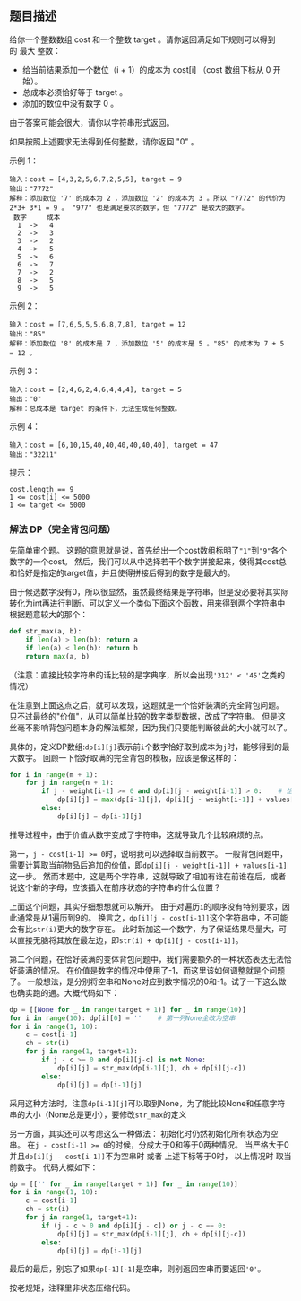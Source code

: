 ## 题目描述
给你一个整数数组 cost 和一个整数 target 。请你返回满足如下规则可以得到的 最大 整数：

- 给当前结果添加一个数位（i + 1）的成本为 cost[i] （cost 数组下标从 0 开始）。
- 总成本必须恰好等于 target 。
- 添加的数位中没有数字 0 。

由于答案可能会很大，请你以字符串形式返回。

如果按照上述要求无法得到任何整数，请你返回 "0" 。

示例 1：
```
输入：cost = [4,3,2,5,6,7,2,5,5], target = 9
输出："7772"
解释：添加数位 '7' 的成本为 2 ，添加数位 '2' 的成本为 3 。所以 "7772" 的代价为 2*3+ 3*1 = 9 。 "977" 也是满足要求的数字，但 "7772" 是较大的数字。
 数字     成本
  1  ->   4
  2  ->   3
  3  ->   2
  4  ->   5
  5  ->   6
  6  ->   7
  7  ->   2
  8  ->   5
  9  ->   5
```
示例 2：
```
输入：cost = [7,6,5,5,5,6,8,7,8], target = 12
输出："85"
解释：添加数位 '8' 的成本是 7 ，添加数位 '5' 的成本是 5 。"85" 的成本为 7 + 5 = 12 。
```
示例 3：
```
输入：cost = [2,4,6,2,4,6,4,4,4], target = 5
输出："0"
解释：总成本是 target 的条件下，无法生成任何整数。
```
示例 4：
```
输入：cost = [6,10,15,40,40,40,40,40,40], target = 47
输出："32211"
```

提示：
```
cost.length == 9
1 <= cost[i] <= 5000
1 <= target <= 5000
```

### 解法 DP（完全背包问题）
先简单审个题。
这题的意思就是说，首先给出一个cost数组标明了`"1"`到`"9"`各个数字的一个cost。
然后，我们可以从中选择若干个数字拼接起来，使得其cost总和恰好是指定的target值，并且使得拼接后得到的数字是最大的。

由于候选数字没有0，所以很显然，虽然最终结果是字符串，但是没必要将其实际转化为int再进行判断。可以定义一个类似下面这个函数，用来得到两个字符串中
根据题意较大的那个：
```python
def str_max(a, b):
    if len(a) > len(b): return a
    if len(a) < len(b): return b
    return max(a, b)
```
（注意：直接比较字符串的话比较的是字典序，所以会出现`'312' < '45'`之类的情况）

在注意到上面这点之后，就可以发现，这题就是一个恰好装满的完全背包问题。
只不过最终的"价值"，从可以简单比较的数字类型数据，改成了字符串。
但是这丝毫不影响背包问题本身的解法框架，因为我们只要能判断彼此的大小就可以了。

具体的，定义DP数组:`dp[i][j]`表示前`i`个数字恰好取到成本为`j`时，能够得到的最大数字。
回顾一下恰好取满的完全背包的模板，应该是像这样的：
```python
for i in range(m + 1):
    for j in range(n + 1):
        if j - weight[i-1] >= 0 and dp[i][j - weight[i-1]] > 0:    # 恰好取满，所以追加一个条件
            dp[i][j] = max(dp[i-1][j], dp[i][j - weight[i-1]] + values[i-1])    # 完全背包
        else:
            dp[i][j] = dp[i-1][j]
```
推导过程中，由于价值从数字变成了字符串，这就导致几个比较麻烦的点。

第一，`j - cost[i-1] >= 0`时，说明我可以选择取当前数字。
一般背包问题中，需要计算取当前物品后追加的价值，即`dp[i][j - weight[i-1]] + values[i-1]`这一步。
然而本题中，这是两个字符串，这就导致了相加有谁在前谁在后，或者说这个新的字母，应该插入在前序状态的字符串的什么位置？

上面这个问题，其实仔细想想就可以解开。
由于对遍历`i`的顺序没有特别要求，因此通常是从1遍历到9的。
换言之，`dp[i][j - cost[i-1]]`这个字符串中，不可能会有比`str(i)`更大的数字存在。
此时新加这一个数字，为了保证结果尽量大，可以直接无脑将其放在最左边，即`str(i) + dp[i][j - cost[i-1]]`。

第二个问题，在恰好装满的变体背包问题中，我们需要额外的一种状态表达无法恰好装满的情况。
在价值是数字的情况中使用了-1，而这里该如何调整就是个问题了。
一般想法，是分别将空串和None对应到数字情况的0和-1。试了一下这么做也确实跑的通。大概代码如下：
```python
dp = [[None for _ in range(target + 1)] for _ in range(10)]
for i in range(10): dp[i][0] = ''    # 第一列None全改为空串
for i in range(1, 10):
    c = cost[i-1]
    ch = str(i)
    for j in range(1, target+1):
        if j - c >= 0 and dp[i][j-c] is not None:
            dp[i][j] = str_max(dp[i-1][j], ch + dp[i][j-c])
        else:
            dp[i][j] = dp[i-1][j]
```
采用这种方法时，注意`dp[i-1][j]`可以取到None，为了能比较None和任意字符串的大小（None总是更小），要修改`str_max`的定义

另一方面，其实还可以考虑这么一种做法：
初始化时仍然初始化所有状态为空串。
在`j - cost[i-1] >= 0`的时候，分成大于0和等于0两种情况。
当严格大于0并且`dp[i][j - cost[i-1]]`不为空串时 或者 上述下标等于0时，
以上情况时 取当前数字。
代码大概如下：
```python
dp = [['' for _ in range(target + 1)] for _ in range(10)]
for i in range(1, 10):
    c = cost[i-1]
    ch = str(i)
    for j in range(1, target+1):
        if (j - c > 0 and dp[i][j - c]) or j - c == 0:
            dp[i][j] = str_max(dp[i-1][j], ch + dp[i][j-c])
        else:
            dp[i][j] = dp[i-1][j]
```

最后的最后，别忘了如果`dp[-1][-1]`是空串，则别返回空串而要返回`'0'`。

按老规矩，注释里非状态压缩代码。